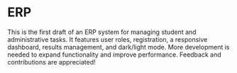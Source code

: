 # ERP
This is the first draft of an ERP system for managing student and administrative tasks. It features user roles, registration, a responsive dashboard, results management, and dark/light mode. More development is needed to expand functionality and improve performance. Feedback and contributions are appreciated!
